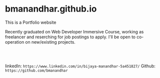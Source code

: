 # bmanandhar.github.io
This is a Portfolio website
                        <p>Recently graduated on Web Developer Immersive Course, working as freelancer and reserching for job postings to apply. I'll be open to co-operation on new/existing projects.</p><br /><br />

linkedIn: `https://www.linkedin.com/in/bijaya-manandhar-5a451827/`
Github: `https://github.com/bmanandhar`